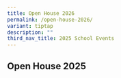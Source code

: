 ```yaml
---
title: Open House 2026
permalink: /open-house-2026/
variant: tiptap
description: ""
third_nav_title: 2025 School Events
---
```

<h2><strong>Open House 2025</strong></h2>
<p></p>
